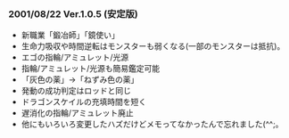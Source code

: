 
### 2001/08/22 Ver.1.0.5 (安定版)

 - 新職業「鍛冶師」「鏡使い」
 - 生命力吸収や時間逆転はモンスターも弱くなる(一部のモンスターは抵抗)。
 - エゴの指輪/アミュレット/光源
 - 指輪/アミュレット/光源も簡易鑑定可能
 - 「灰色の薬」→「ねずみ色の薬」
 - 発動の成功判定はロッドと同じ
 - ドラゴンスケイルの充填時間を短く
 - 遅消化の指輪/アミュレット廃止
 - 他にもいろいろ変更したハズだけどメモってなかったんで忘れました(^^;。

